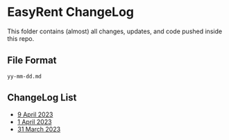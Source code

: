 # EasyRent ChangeLog

This folder contains (almost) all changes, updates, and code pushed inside this repo.

## File Format

`yy-mm-dd.md`

## ChangeLog List

- [9 April 2023](23-04-09.md)
- [1 April 2023](23-04-01.md)
- [31 March 2023](23-03-31.md)
